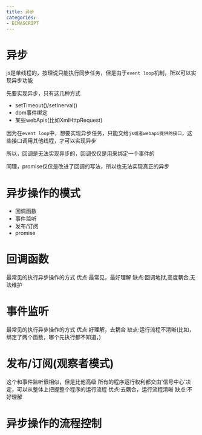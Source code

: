 ```yaml
---
title: 异步
categories: 
- ECMASCRIPT
---
```


# 异步

js是单线程的，按理说只能执行同步任务，但是由于`event loop`机制，所以可以实现异步功能


先要实现异步，只有这几种方式

- setTimeout()/setInerval()
- dom事件绑定
- 某些webApis(比如XmlHttpRequest)

因为在`event loop`中，想要实现异步任务，只能交给`js或者webapi提供的接口`，这些接口调用其他线程，才可以实现异步

所以，回调是无法实现异步的，回调仅仅是用来绑定一个事件的

同理，promise仅仅是改进了回调的写法，所以也无法实现真正的异步

# 异步操作的模式

- 回调函数
- 事件监听
- 发布/订阅
- promise

# 回调函数
最常见的执行异步操作的方式
优点:最常见，最好理解
缺点:回调地狱,高度耦合,无法维护


# 事件监听
最常见的执行异步操作的方式
优点:好理解，去耦合
缺点:运行流程不清晰(比如，绑定了两个函数，哪个先执行都不知道，)


# 发布/订阅(观察者模式)
这个和事件监听很相似，但是比他高级
所有的程序运行权利都交由'信号中心'决定，可以从整体上把握整个程序的运行流程
优点:去耦合，运行流程清晰
缺点:不好理解



# 异步操作的流程控制